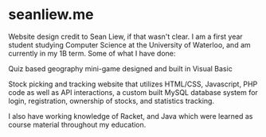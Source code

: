 # seanliew.me
Website design credit to Sean Liew,
if that wasn't clear. I am a first year student studying
Computer Science at the University of Waterloo, and am 
currently in my 1B term. Some of what I have done: 

Quiz based geography mini-game 
designed and built in Visual Basic

Stock picking and tracking website that utilizes 
HTML/CSS, Javascript, PHP code as well as API interactions,
a custom built MySQL database system for login, registration,
ownership of stocks, and statistics tracking.

I also have working knowledge of Racket, and Java which were learned
as course material throughout my education.
